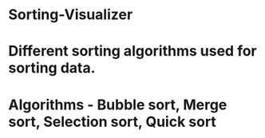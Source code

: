 # Sorting-Visualizer
# Different sorting algorithms used for sorting data.
# Algorithms - Bubble sort, Merge sort, Selection sort, Quick sort
